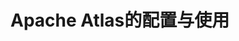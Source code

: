 Apache Atlas的配置与使用
===================================================================================
